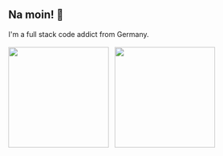 ## Na moin! :wave:

I'm a full stack code addict from Germany.
<br />
<br />
<a href="https://github.com/anuraghazra/github-readme-stats"><img height="200" align="center" src="https://github-readme-stats.vercel.app/api/top-langs/?username=nitwhiz&langs_count=8&hide=java,jupyter%20notebook&layout=compact&theme=onedark&border_color=333333&custom_title=Most%20Used%20Languages%20%28GitHub%29" /></a>
&nbsp;
<a href="https://github.com/anuraghazra/github-readme-stats"><img height="200" align="center" src="https://github-readme-stats.vercel.app/api?username=nitwhiz&show_icons=true&theme=onedark&border_color=333333&hide_rank=true" /></a>
